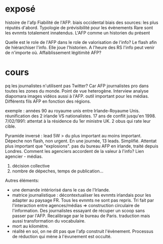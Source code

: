 # exposé

histoire de l'afp
Fiabilité de l'AFP.
biais occidental
biais des sources: les plus réputés d'abord.
Typologie de prévisibilité pour les évènements
Rare sont les evnmts totalement innatendus.
L'AFP comme un historien du présent

Quelle est le role de l'AFP dans le role de valorisation de l'info?
Le flash afin de hiérarchiser l'info. Elle joue l'historien. A l'heure des RS l'info peut venir de n'importe où. Affaiblissement légitimité AFP?

# cours

pq les journalistes n'utilisent pas Twitter? Car AFP journalistes pro dans toutes les zones du monde. Point de vue heterogène. Interview analyse diapomara images vidéos aussi à l'AFP. outil important pour les médias.
Différents fils AFP en fonction des régions.

exemple : années 90 au royaume unis entre Irlande-Royaume Unis. réunification des 2 irlande VS nationalistes. 17 ans de conflit jusqu'en 1998.
7/02/1991: attentat à la résidence du 1er ministre UK. 2 obus qui rate leur cible.

Pyramide inversé : lead 5W > du plus important au moins important. Dépeche non flash, non urgent.
En une journée, 13 leads. Simplifié. Attentat plus important que "explosions". pas du bureau AFP en irlande, traité depuis Londres. Comment les agenciers accordent de la valeur à l'info? Lien agencier - médias.
1. décision collective
2. nombre de dépeches, temps de publication...

Autres éléments:
- une demande intériorisé dans le cas de l'Irlande.
- matrice journalistique : décontextualiser les evnmts irlandais pour les adapter au paysage FR. Tous les evnmts ne sont pas repris. Tri fait par l'interaction entre agences/médias => construction circulaire de l'information. Des journalistes essayant de récuper un scoop sans passer par l'AFP. Recalibrage par le bureau de Paris. traduction mais aussi transformation du vocabulaire.
- mort au kilomètre.
- réalité en soi, on ne dit pas que l'afp construit l'évènement. Processus de réduction qui mène à l'évunement est occulté.













